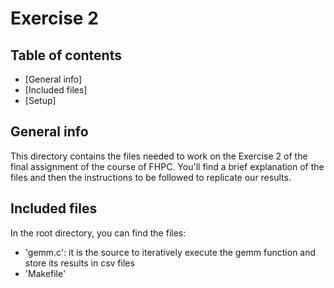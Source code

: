 # Exercise 2

## Table of contents
* [General info]
* [Included files]
* [Setup]

## General info
This directory contains the files needed to work on the Exercise 2 of the final assignment of the course of FHPC. You'll find a brief explanation of the files and then the instructions to be followed to replicate our results.

## Included files
In the root directory, you can find the files:
* 'gemm.c': it is the source to iteratively execute the gemm function and store its results in csv files
* 'Makefile'

